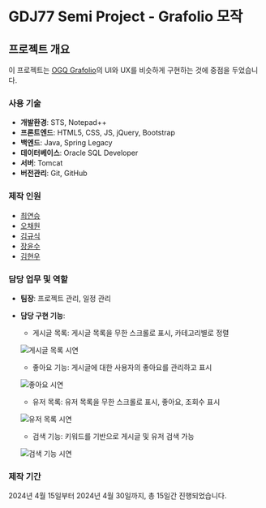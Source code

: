 # GDJ77 Semi Project - Grafolio 모작

## 프로젝트 개요

이 프로젝트는 [OGQ Grafolio](https://grafolio.ogq.me/)의 UI와 UX를 비슷하게 구현하는 것에 중점을 두었습니다.

### 사용 기술
- **개발환경**: STS, Notepad++
- **프론트엔드**: HTML5, CSS, JS, jQuery, Bootstrap
- **백엔드**: Java, Spring Legacy
- **데이터베이스**: Oracle SQL Developer
- **서버**: Tomcat
- **버전관리**: Git, GitHub

### 제작 인원

- [최연승](https://github.com/DevC21)
- [오채원](https://github.com/Audrey-1120)
- [김규식](https://github.com/kimgyusig)
- [장윤수](https://github.com/vivid09)
- [김현우](https://github.com/LlOlEl)


### 담당 업무 및 역할
- **팀장**: 프로젝트 관리, 일정 관리
- **담당 구현 기능**:
  - 게시글 목록: 게시글 목록을 무한 스크롤로 표시, 카테고리별로 정렬
    
  ![게시글 목록 시연](https://github.com/DevC21/GDJ77_semi_project/assets/66390243/b711bd23-f5ea-4f3c-b233-d7d1164ec99d)

  - 좋아요 기능: 게시글에 대한 사용자의 좋아요를 관리하고 표시
    
  ![좋아요 시연](https://github.com/DevC21/GDJ77_semi_project/assets/66390243/e262669b-c509-439f-9e76-066b63d2c8a2)
  - 유저 목록: 유저 목록을 무한 스크롤로 표시, 좋아요, 조회수 표시
    
  ![유저 목록 시연](https://github.com/DevC21/GDJ77_semi_project/assets/66390243/93e76f60-b256-41ed-a227-36ce0cd0d102)
  - 검색 기능: 키워드를 기반으로 게시글 및 유저 검색 가능
    
  ![검색 기능 시연](https://github.com/DevC21/GDJ77_semi_project/assets/66390243/468b2188-252f-4f45-8841-a417513b6f92)

### 제작 기간
2024년 4월 15일부터 2024년 4월 30일까지, 총 15일간 진행되었습니다.

